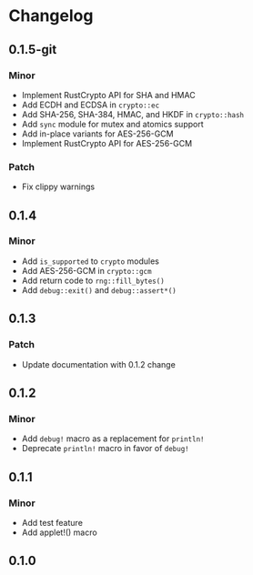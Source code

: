 # Changelog

## 0.1.5-git

### Minor

- Implement RustCrypto API for SHA and HMAC
- Add ECDH and ECDSA in `crypto::ec`
- Add SHA-256, SHA-384, HMAC, and HKDF in `crypto::hash`
- Add `sync` module for mutex and atomics support
- Add in-place variants for AES-256-GCM
- Implement RustCrypto API for AES-256-GCM

### Patch

- Fix clippy warnings

## 0.1.4

### Minor

- Add `is_supported` to `crypto` modules
- Add AES-256-GCM in `crypto::gcm`
- Add return code to `rng::fill_bytes()`
- Add `debug::exit()` and `debug::assert*()`

## 0.1.3

### Patch

- Update documentation with 0.1.2 change

## 0.1.2

### Minor

- Add `debug!` macro as a replacement for `println!`
- Deprecate `println!` macro in favor of `debug!`

## 0.1.1

### Minor

- Add test feature
- Add applet!() macro

## 0.1.0

<!-- Increment to skip CHANGELOG.md test: 5 -->
